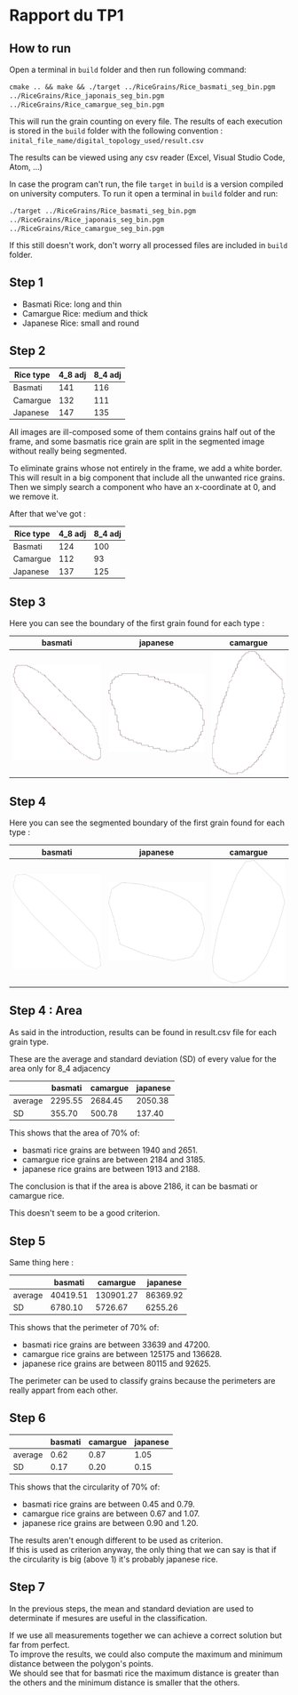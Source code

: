 # Rapport du TP1

## How to run

Open a terminal in `build` folder and then run following command:
```
cmake .. && make && ./target ../RiceGrains/Rice_basmati_seg_bin.pgm ../RiceGrains/Rice_japonais_seg_bin.pgm ../RiceGrains/Rice_camargue_seg_bin.pgm
```

This will run the grain counting on every file.
The results of each execution is stored in the `build` 
folder with the following convention :  
`inital_file_name/digital_topology_used/result.csv`

The results can be viewed using any csv reader (Excel, Visual Studio Code, Atom, ...)

In case the program can't run, the file `target` in `build` is a 
version compiled on university computers. To run it open a terminal in `build` folder and run:
```
./target ../RiceGrains/Rice_basmati_seg_bin.pgm ../RiceGrains/Rice_japonais_seg_bin.pgm ../RiceGrains/Rice_camargue_seg_bin.pgm
```

If this still doesn't work, don't worry all processed files are included in `build` folder.

## Step 1

- Basmati Rice: long and thin
- Camargue Rice: medium and thick
- Japanese Rice: small and round

## Step 2

| Rice type | 4_8 adj | 8_4 adj |
|---|---|---|
| Basmati | 141 | 116 |
| Camargue | 132 | 111 |
| Japanese | 147 | 135 |

All images are ill-composed some of them contains grains half out of the frame, and some basmatis rice grain are split in the segmented image without really being segmented.

To eliminate grains whose not entirely in the frame, we add a white border. This will result in a big component that include all the unwanted rice grains.  
Then we simply search a component who have an x-coordinate at 0, and we remove it.

After that we've got :

| Rice type | 4_8 adj | 8_4 adj |
|---|---|---|
| Basmati | 124 | 100 |
| Camargue | 112 | 93 |
| Japanese | 137 | 125 |


## Step 3

Here you can see the boundary of the first grain found for each type :

|basmati|japanese|camargue|
|---|---|---|
|![boundary_basmati](https://raw.githubusercontent.com/branyoto-etud/digital_geometry/main/report/boundary_bas.svg)|![boundary_japanese](https://raw.githubusercontent.com/branyoto-etud/digital_geometry/main/report/boundary_jap.svg)|![boundary_camargue](https://raw.githubusercontent.com/branyoto-etud/digital_geometry/main/report/boundary_cam.svg)|

## Step 4

Here you can see the segmented boundary of the first grain found for each type :

|basmati|japanese|camargue|
|---|---|---|
|![seg_boundary_basmati](https://raw.githubusercontent.com/branyoto-etud/digital_geometry/main/report/seg_boundary_bas.svg)|![seg_boundary_japanese](https://raw.githubusercontent.com/branyoto-etud/digital_geometry/main/report/seg_boundary_jap.svg)|![seg_boundary_camargue](https://raw.githubusercontent.com/branyoto-etud/digital_geometry/main/report/seg_boundary_cam.svg)|


## Step 4 : Area

As said in the introduction, results can be found in result.csv file for each grain type.

These are the average and standard deviation (SD) of every value for the area only for 8_4 adjacency

| |basmati|camargue|japanese|
|---|---|---|---|
|average|2295.55|2684.45|2050.38|
|SD|355.70|500.78|137.40|

This shows that the area of 70% of:
- basmati rice grains are between 1940 and 2651.
- camargue rice grains are between 2184 and 3185.
- japanese rice grains are between 1913 and 2188.

The conclusion is that if the area is above 2186, it can be basmati or camargue rice.

This doesn't seem to be a good criterion.

## Step 5

Same thing here :

| |basmati|camargue|japanese|
|---|---|---|---|
|average|40419.51|130901.27|86369.92|
|SD|6780.10|5726.67|6255.26|

This shows that the perimeter of 70% of:
- basmati rice grains are between  33639  and  47200.
- camargue rice grains are between 125175 and 136628.
- japanese rice grains are between 80115  and  92625.

The perimeter can be used to classify grains because 
the perimeters are really appart from each other.

## Step 6

| |basmati|camargue|japanese|
|---|---|---|---|
|average|0.62|0.87|1.05|
|SD|0.17|0.20|0.15|

This shows that the circularity of 70% of:
- basmati rice grains are between  0.45  and  0.79.
- camargue rice grains are between 0.67  and  1.07.
- japanese rice grains are between 0.90  and  1.20.

The results aren't enough different to be used as criterion.  
If this is used as criterion anyway, the only thing that we 
can say is that if the circularity is big (above 1) it's 
probably japanese rice.

## Step 7

In the previous steps, the mean and standard deviation are 
used to determinate if mesures are useful in the classification.

If we use all measurements together we can achieve a correct
solution but far from perfect.  
To improve the results, we could also compute the 
maximum and minimum distance between the polygon's points.   
We should see that for basmati rice the maximum 
distance is greater than the others and the minimum distance
is smaller that the others.

